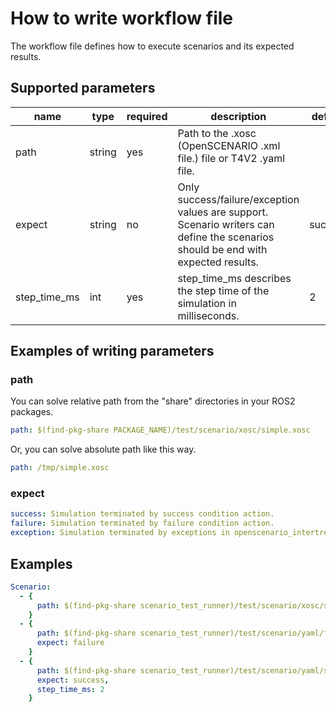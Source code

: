 # How to write workflow file
The workflow file defines how to execute scenarios and its expected results.

## Supported parameters

| name | type | required | description | default | example |
| ---- | ---- | -------- | ----------- | ------- | ------- |
| path | string | yes | Path to the .xosc (OpenSCENARIO .xml file.) file or T4V2 .yaml file. | | [example](#path) |
| expect | string | no | Only success/failure/exception values are support. Scenario writers can define the scenarios should be end with expected results. | success | [example](#expect) |
| step_time_ms | int | yes | step_time_ms describes the step time of the simulation in milliseconds. | 2 | [example](#step_time_ms) |

## Examples of writing parameters
### path

You can solve relative path from the "share" directories in your ROS2 packages.
```yaml
path: $(find-pkg-share PACKAGE_NAME)/test/scenario/xosc/simple.xosc
```
Or, you can solve absolute path like this way.
```yaml
path: /tmp/simple.xosc
```

### expect

```yaml
success: Simulation terminated by success condition action.  
failure: Simulation terminated by failure condition action.  
exception: Simulation terminated by exceptions in openscenario_intertretor component.  
```

## Examples
```yaml
Scenario:
  - {
      path: $(find-pkg-share scenario_test_runner)/test/scenario/xosc/simple.xosc
    }
  - {
      path: $(find-pkg-share scenario_test_runner)/test/scenario/yaml/failure.yaml,
      expect: failure
    }
  - {
      path: $(find-pkg-share scenario_test_runner)/test/scenario/yaml/success.yaml,
      expect: success,
      step_time_ms: 2
    }
```